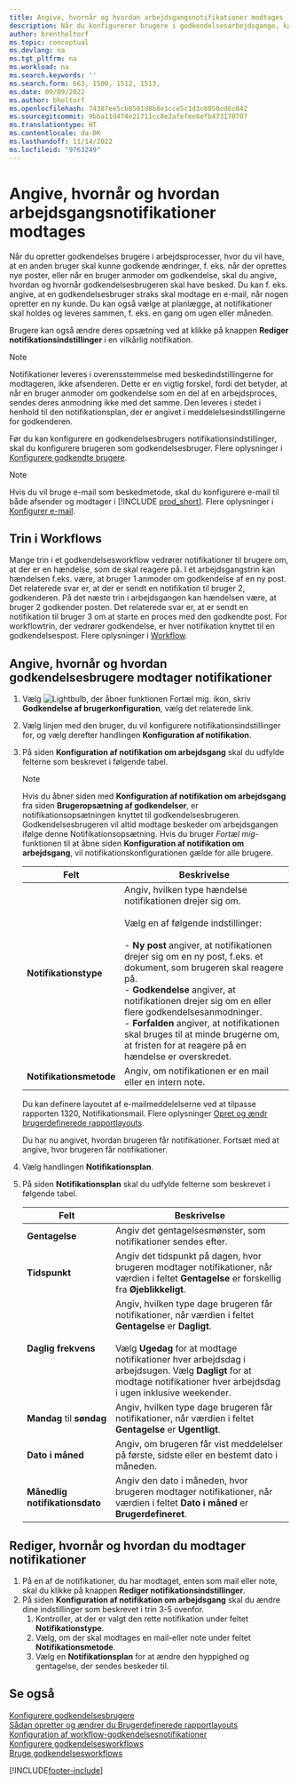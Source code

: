 ```yaml
---
title: Angive, hvornår og hvordan arbejdsgangsnotifikationer modtages
description: Når du konfigurerer brugere i godkendelsesarbejdsgange, kan du angive, hvordan og hvornår hver godkendelsesbruger modtager beskeder.
author: brentholtorf
ms.topic: conceptual
ms.devlang: na
ms.tgt_pltfrm: na
ms.workload: na
ms.search.keywords: ''
ms.search.form: 663, 1500, 1512, 1513,
ms.date: 09/09/2022
ms.author: bholtorf
ms.openlocfilehash: 74387ee5cb8581d8b8e1cce5c1d1c8850cd6c842
ms.sourcegitcommit: 9bba11d474e21711cc8e2afefee8efb473170707
ms.translationtype: HT
ms.contentlocale: da-DK
ms.lasthandoff: 11/14/2022
ms.locfileid: "9763249"
---
```

# <a name="specify-when-and-how-to-receive-workflow-notifications"></a>Angive, hvornår og hvordan arbejdsgangsnotifikationer modtages

Når du opretter godkendelses brugere i arbejdsprocesser, hvor du vil have, at en anden bruger skal kunne godkende ændringer, f. eks. når der oprettes nye poster, eller når en bruger anmoder om godkendelse, skal du angive, hvordan og hvornår godkendelsesbrugeren skal have besked. Du kan f. eks. angive, at en godkendelsesbruger straks skal modtage en e-mail, når nogen opretter en ny kunde. Du kan også vælge at planlægge, at notifikationer skal holdes og leveres sammen, f. eks. en gang om ugen eller måneden.

Brugere kan også ændre deres opsætning ved at klikke på knappen **Rediger notifikationsindstillinger** i en vilkårlig notifikation.  

> [!NOTE]
> Notifikationer leveres i overensstemmelse med beskedindstillingerne for modtageren, ikke afsenderen. Dette er en vigtig forskel, fordi det betyder, at når en bruger anmoder om godkendelse som en del af en arbejdsproces, sendes deres anmodning ikke med det samme. Den leveres i stedet i henhold til den notifikationsplan, der er angivet i meddelelsesindstillingerne for godkenderen.

Før du kan konfigurere en godkendelsesbrugers notifikationsindstillinger, skal du konfigurere brugeren som godkendelsesbruger. Flere oplysninger i [Konfigurere godkendte brugere](across-how-to-set-up-approval-users.md).  

> [!NOTE]
> Hvis du vil bruge e-mail som beskedmetode, skal du konfigurere e-mail til både afsender og modtager i [!INCLUDE [prod_short](includes/prod_short.md)]. Flere oplysninger i [Konfigurer e-mail](admin-how-setup-email.md).

## <a name="steps-in-workflows"></a>Trin i Workflows

Mange trin i et godkendelsesworkflow vedrører notifikationer til brugere om, at der er en hændelse, som de skal reagere på. I ét arbejdsgangstrin kan hændelsen f.eks. være, at bruger 1 anmoder om godkendelse af en ny post. Det relaterede svar er, at der er sendt en notifikation til bruger 2, godkenderen. På det næste trin i arbejdsgangen kan hændelsen være, at bruger 2 godkender posten. Det relaterede svar er, at er sendt en notifikation til bruger 3 om at starte en proces med den godkendte post. For workflowtrin, der vedrører godkendelse, er hver notifikation knyttet til en godkendelsespost. Flere oplysninger i [Workflow](across-workflow.md).  

## <a name="specify-when-and-how-approval-users-receive-notifications"></a>Angive, hvornår og hvordan godkendelsesbrugere modtager notifikationer  

1. Vælg ![Lightbulb, der åbner funktionen Fortæl mig.](media/ui-search/search_small.png "Fortæl mig, hvad du vil foretage dig") ikon, skriv **Godkendelse af brugerkonfiguration**, vælg det relaterede link.  
2. Vælg linjen med den bruger, du vil konfigurere notifikationsindstillinger for, og vælg derefter handlingen **Konfiguration af notifikation**.  
3. På siden **Konfiguration af notifikation om arbejdsgang** skal du udfylde felterne som beskrevet i følgende tabel.  

   > [!NOTE]
   > Hvis du åbner siden med **Konfiguration af notifikation om arbejdsgang** fra siden **Brugeropsætning af godkendelser**, er notifikationsopsætningen knyttet til godkendelsesbrugeren. Godkendelsesbrugeren vil altid modtage beskeder om arbejdsgangen ifølge denne Notifikationsopsætning. Hvis du bruger *Fortæl mig*-funktionen til at åbne siden **Konfiguration af notifikation om arbejdsgang**, vil notifikationskonfigurationen gælde for alle brugere.

   |Felt|Beskrivelse|
   |-----|-----------|
   |**Notifikationstype**|Angiv, hvilken type hændelse notifikationen drejer sig om.<br /><br /> Vælg en af følgende indstillinger:<br /><br /> -   **Ny post** angiver, at notifikationen drejer sig om en ny post, f.eks. et dokument, som brugeren skal reagere på.<br />-   **Godkendelse** angiver, at notifikationen drejer sig om en eller flere godkendelsesanmodninger.<br />-   **Forfalden** angiver, at notifikationen skal bruges til at minde brugerne om, at fristen for at reagere på en hændelse er overskredet.|
   |**Notifikationsmetode**|Angiv, om notifikationen er en mail eller en intern note.|

   Du kan definere layoutet af e-mailmeddelelserne ved at tilpasse rapporten 1320, Notifikationsmail. Flere oplysninger [Opret og ændr brugerdefinerede rapportlayouts](ui-how-create-custom-report-layout.md).

   Du har nu angivet, hvordan brugeren får notifikationer. Fortsæt med at angive, hvor brugeren får notifikationer.  
4. Vælg handlingen **Notifikationsplan**.  
5. På siden **Notifikationsplan** skal du udfylde felterne som beskrevet i følgende tabel.  

   |Felt|Beskrivelse|
   |-----|-----------|
   |**Gentagelse**|Angiv det gentagelsesmønster, som notifikationer sendes efter.|
   |**Tidspunkt**|Angiv det tidspunkt på dagen, hvor brugeren modtager notifikationer, når værdien i feltet **Gentagelse** er forskellig fra **Øjeblikkeligt**.|
   |**Daglig frekvens**|Angiv, hvilken type dage brugeren får notifikationer, når værdien i feltet **Gentagelse** er **Dagligt**.<br /><br /> Vælg **Ugedag** for at modtage notifikationer hver arbejdsdag i arbejdsugen. Vælg **Dagligt** for at modtage notifikationer hver arbejdsdag i ugen inklusive weekender.|
   |**Mandag** til **søndag**|Angiv, hvilken type dage brugeren får notifikationer, når værdien i feltet **Gentagelse** er **Ugentligt**.|
   |**Dato i måned**|Angiv, om brugeren får vist meddelelser på første, sidste eller en bestemt dato i måneden.|
   |**Månedlig notifikationsdato**|Angiv den dato i måneden, hvor brugeren modtager notifikationer, når værdien i feltet **Dato i måned** er **Brugerdefineret**.|

## <a name="change-when-and-how-you-receive-notifications"></a>Rediger, hvornår og hvordan du modtager notifikationer

1. På en af de notifikationer, du har modtaget, enten som mail eller note, skal du klikke på knappen **Rediger notifikationsindstillinger**.  
2. På siden **Konfiguration af notifikation om arbejdsgang** skal du ændre dine indstillinger som beskrevet i trin 3-5 ovenfor.
   1. Kontroller, at der er valgt den rette notifikation under feltet **Notifikationstype**.
   2. Vælg, om der skal modtages en mail-eller note under feltet **Notifikationsmetode**.
   3. Vælg en **Notifikationsplan** for at ændre den hyppighed og gentagelse, der sendes beskeder til.

## <a name="see-also"></a>Se også

[Konfigurere godkendelsesbrugere](across-how-to-set-up-approval-users.md)  
[Sådan opretter og ændrer du Brugerdefinerede rapportlayouts](ui-how-create-custom-report-layout.md)  
[Konfiguration af workflow-godkendelsesnotifikationer](across-setting-up-workflow-notifications.md)  
[Konfigurere godkendelsesworkflows](across-set-up-workflows.md)  
[Bruge godkendelsesworkflows](across-use-workflows.md)

[!INCLUDE[footer-include](includes/footer-banner.md)]
